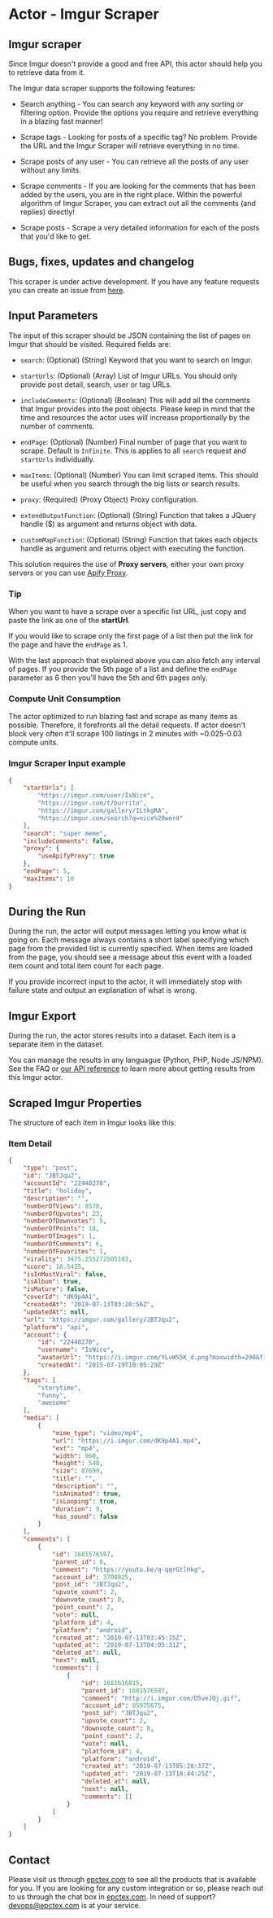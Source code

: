 # Actor - Imgur Scraper

## Imgur scraper

Since Imgur doesn't provide a good and free API, this actor should help you to retrieve data from it.

The Imgur data scraper supports the following features:

-   Search anything - You can search any keyword with any sorting or filtering option. Provide the options you require and retrieve everything in a blazing fast manner!

-   Scrape tags - Looking for posts of a specific tag? No problem. Provide the URL and the Imgur Scraper will retrieve everything in no time.

-   Scrape posts of any user - You can retrieve all the posts of any user without any limits.

-   Scrape comments - If you are looking for the comments that has been added by the users, you are in the right place. Within the powerful algorithm of Imgur Scraper, you can extract out all the comments (and replies) directly!

-   Scrape posts - Scrape a very detailed information for each of the posts that you'd like to get.

## Bugs, fixes, updates and changelog

This scraper is under active development. If you have any feature requests you can create an issue from [here](https://github.com/epctex/imgur-scraper/issues).


## Input Parameters

The input of this scraper should be JSON containing the list of pages on Imgur that should be visited. Required fields are:

- `search`: (Optional) (String) Keyword that you want to search on Imgur.

- `startUrls`: (Optional) (Array) List of Imgur URLs. You should only provide post detail, search, user or tag URLs.

- `includeComments`: (Optional) (Boolean) This will add all the comments that Imgur provides into the post objects. Please keep in mind that the time and resources the actor uses will increase proportionally by the number of comments.

- `endPage`: (Optional) (Number) Final number of page that you want to scrape. Default is `Infinite`. This is applies to all `search` request and `startUrls` individually.

- `maxItems`: (Optional) (Number) You can limit scraped items. This should be useful when you search through the big lists or search results.

- `proxy`: (Required) (Proxy Object) Proxy configuration.

- `extendOutputFunction`: (Optional) (String) Function that takes a JQuery handle ($) as argument and returns object with data.

- `customMapFunction`: (Optional) (String) Function that takes each objects handle as argument and returns object with executing the function.

This solution requires the use of **Proxy servers**, either your own proxy servers or you can use [Apify Proxy](https://www.apify.com/docs/proxy).

### Tip

When you want to have a scrape over a specific list URL, just copy and paste the link as one of the **startUrl**.

If you would like to scrape only the first page of a list then put the link for the page and have the `endPage` as 1.

With the last approach that explained above you can also fetch any interval of pages. If you provide the 5th page of a list and define the `endPage` parameter as 6 then you'll have the 5th and 6th pages only.

### Compute Unit Consumption

The actor optimized to run blazing fast and scrape as many items as possible. Therefore, it forefronts all the detail requests. If actor doesn't block very often it'll scrape 100 listings in 2 minutes with ~0.025-0.03 compute units.

### Imgur Scraper Input example

```json
{
    "startUrls": [
        "https://imgur.com/user/IsNice",
        "https://imgur.com/t/burrito",
        "https://imgur.com/gallery/ILtkgRA",
        "https://imgur.com/search?q=nice%20word"
    ],
    "search": "super meme",
    "includeComments": false,
    "proxy": {
        "useApifyProxy": true
    },
    "endPage": 5,
    "maxItems": 10
}
```

## During the Run

During the run, the actor will output messages letting you know what is going on. Each message always contains a short label specifying which page from the provided list is currently specified.
When items are loaded from the page, you should see a message about this event with a loaded item count and total item count for each page.

If you provide incorrect input to the actor, it will immediately stop with failure state and output an explanation of what is wrong.

## Imgur Export

During the run, the actor stores results into a dataset. Each item is a separate item in the dataset.

You can manage the results in any languague (Python, PHP, Node JS/NPM). See the FAQ or <a href="https://www.apify.com/docs/api" target="blank">our API reference</a> to learn more about getting results from this Imgur actor.

## Scraped Imgur Properties

The structure of each item in Imgur looks like this:

### Item Detail

```json
{
	"type": "post",
	"id": "JBTJqu2",
	"accountId": "22440270",
	"title": "holiday",
	"description": "",
	"numberOfViews": 8578,
	"numberOfUpvotes": 23,
	"numberOfDownvotes": 5,
	"numberOfPoints": 18,
	"numberOfImages": 1,
	"numberOfComments": 6,
	"numberOfFavorites": 1,
	"virality": 3475.255272505103,
	"score": 18.5435,
	"isInMostViral": false,
	"isAlbum": true,
	"isMature": false,
	"coverId": "dK9p4A1",
	"createdAt": "2019-07-13T03:20:56Z",
	"updatedAt": null,
	"url": "https://imgur.com/gallery/JBTJqu2",
	"platform": "api",
	"account": {
		"id": "22440270",
		"username": "IsNice",
		"avatarUrl": "https://i.imgur.com/YLvWS5K_d.png?maxwidth=290&fidelity=grand",
		"createdAt": "2015-07-19T10:05:29Z"
	},
	"tags": [
		"storytime",
		"funny",
		"awesome"
	],
	"media": [
		{
			"mime_type": "video/mp4",
			"url": "https://i.imgur.com/dK9p4A1.mp4",
			"ext": "mp4",
			"width": 960,
			"height": 540,
			"size": 87699,
			"title": "",
			"description": "",
			"isAnimated": true,
			"isLooping": true,
			"duration": 9,
			"has_sound": false
		}
	],
	"comments": [
		{
			"id": 1681576587,
			"parent_id": 0,
			"comment": "https://youtu.be/q-qqrGtlHkg",
			"account_id": 3708825,
			"post_id": "JBTJqu2",
			"upvote_count": 2,
			"downvote_count": 0,
			"point_count": 2,
			"vote": null,
			"platform_id": 4,
			"platform": "android",
			"created_at": "2019-07-13T03:45:15Z",
			"updated_at": "2019-07-13T04:05:31Z",
			"deleted_at": null,
			"next": null,
			"comments": [
				{
					"id": 1681616815,
					"parent_id": 1681576587,
					"comment": "http://i.imgur.com/D5veJQj.gif",
					"account_id": 85975675,
					"post_id": "JBTJqu2",
					"upvote_count": 2,
					"downvote_count": 0,
					"point_count": 2,
					"vote": null,
					"platform_id": 4,
					"platform": "android",
					"created_at": "2019-07-13T05:28:37Z",
					"updated_at": "2019-07-13T18:44:25Z",
					"deleted_at": null,
					"next": null,
					"comments": []
				}
			]
		}
	]
}
```

## Contact
Please visit us through [epctex.com](https://epctex.com) to see all the products that is available for you. If you are looking for any custom integration or so, please reach out to us through the chat box in [epctex.com](https://epctex.com). In need of support? [devops@epctex.com](mailto:devops@epctex.com) is at your service.
